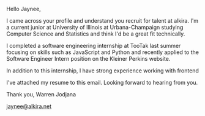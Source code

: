 Hello Jaynee,

I came across your profile and understand you recruit for talent at alkira. I'm a current junior at University of Illinois at Urbana-Champaign studying Computer Science and Statistics and think I'd be a great fit technically. 

I completed a software engineering internship at TooTak last summer focusing on skills such as JavaScript and Python and recently applied to the Software Engineer Intern position on the Kleiner Perkins website.

In addition to this internship, I have strong experience working with frontend 

I've attached my resume to this email. Looking forward to hearing from you.

Thank you, 
Warren Jodjana

jaynee@alkira.net

